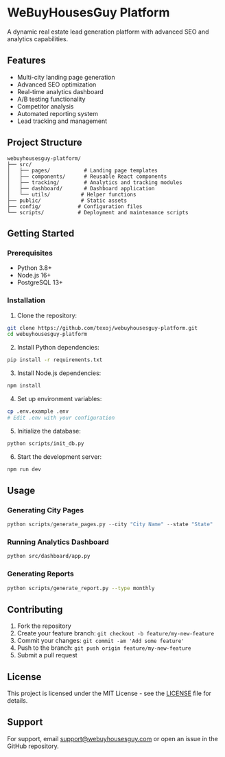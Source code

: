 # WeBuyHousesGuy Platform

A dynamic real estate lead generation platform with advanced SEO and analytics capabilities.

## Features

- Multi-city landing page generation
- Advanced SEO optimization
- Real-time analytics dashboard
- A/B testing functionality
- Competitor analysis
- Automated reporting system
- Lead tracking and management

## Project Structure

```
webuyhousesguy-platform/
├── src/
│   ├── pages/           # Landing page templates
│   ├── components/      # Reusable React components
│   ├── tracking/        # Analytics and tracking modules
│   ├── dashboard/       # Dashboard application
│   └── utils/          # Helper functions
├── public/             # Static assets
├── config/            # Configuration files
└── scripts/           # Deployment and maintenance scripts
```

## Getting Started

### Prerequisites

- Python 3.8+
- Node.js 16+
- PostgreSQL 13+

### Installation

1. Clone the repository:
```bash
git clone https://github.com/texoj/webuyhousesguy-platform.git
cd webuyhousesguy-platform
```

2. Install Python dependencies:
```bash
pip install -r requirements.txt
```

3. Install Node.js dependencies:
```bash
npm install
```

4. Set up environment variables:
```bash
cp .env.example .env
# Edit .env with your configuration
```

5. Initialize the database:
```bash
python scripts/init_db.py
```

6. Start the development server:
```bash
npm run dev
```

## Usage

### Generating City Pages

```python
python scripts/generate_pages.py --city "City Name" --state "State"
```

### Running Analytics Dashboard

```bash
python src/dashboard/app.py
```

### Generating Reports

```bash
python scripts/generate_report.py --type monthly
```

## Contributing

1. Fork the repository
2. Create your feature branch: `git checkout -b feature/my-new-feature`
3. Commit your changes: `git commit -am 'Add some feature'`
4. Push to the branch: `git push origin feature/my-new-feature`
5. Submit a pull request

## License

This project is licensed under the MIT License - see the [LICENSE](LICENSE) file for details.

## Support

For support, email support@webuyhousesguy.com or open an issue in the GitHub repository.
